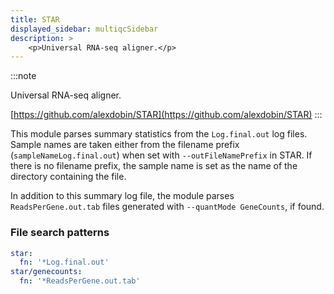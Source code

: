 ```yaml
---
title: STAR
displayed_sidebar: multiqcSidebar
description: >
    <p>Universal RNA-seq aligner.</p>
---
```


<!--
~~~~~ DO NOT EDIT ~~~~~
This file is autogenerated from the MultiQC module python docstring.
Do not edit the markdown, it will be overwritten.

File path for the source of this content: multiqc/modules/star/star.py
~~~~~~~~~~~~~~~~~~~~~~~
-->

:::note
<p>Universal RNA-seq aligner.</p>

[https://github.com/alexdobin/STAR](https://github.com/alexdobin/STAR)
:::

This module parses summary statistics from the `Log.final.out` log files.
Sample names are taken either from the filename prefix (`sampleNameLog.final.out`)
when set with `--outFileNamePrefix` in STAR. If there is no filename prefix,
the sample name is set as the name of the directory containing the file.

In addition to this summary log file, the module parses `ReadsPerGene.out.tab`
files generated with `--quantMode GeneCounts`, if found.

### File search patterns

```yaml
star:
  fn: '*Log.final.out'
star/genecounts:
  fn: '*ReadsPerGene.out.tab'
```
    